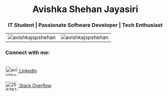 <h1 align="center">Avishka Shehan Jayasiri</h1>
<h3 align="center">IT Student | Passionate Software Developer | Tech Enthusiast</h3>

<div align="center">
  <table>
    <tr>
      <td width="50%">
        <img align="center" src="https://github-readme-stats.vercel.app/api?username=avishkajspshehan&show_icons=true&theme=radical&locale=en" alt="avishkajspshehan" />
      </td>
      <td width="50%" align="center">
        <img align="center" src="https://github-readme-stats.vercel.app/api/top-langs?username=avishkajspshehan&show_icons=true&theme=radical&locale=en&layout=compact" alt="avishkajspshehan" />
      </td>
    </tr>
  </table>
</div>

<h3 align="left">Connect with me:</h3>
<p align="left">
  <br/>
  <a href="https://www.linkedin.com/in/avishka-shehan-1794a0311/?jobid=1234" target="blank">
    <img align="center" src="https://raw.githubusercontent.com/rahuldkjain/github-profile-readme-generator/master/src/images/icons/Social/linked-in-alt.svg" alt="avishka shehan" height="30" width="40" />
    LinkedIn
  </a>
  <br/><br/>
  <a href="https://stackoverflow.com/users/25678278" target="blank">
    <img align="center" src="https://raw.githubusercontent.com/rahuldkjain/github-profile-readme-generator/master/src/images/icons/Social/stack-overflow.svg" alt="25678278" height="30" width="40" />
    Stack Overflow
  </a>
</p>
